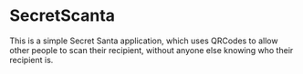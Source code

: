 # SecretScanta
This is a simple Secret Santa application, which uses QRCodes to allow other people to scan their recipient, without anyone else knowing who their recipient is.
